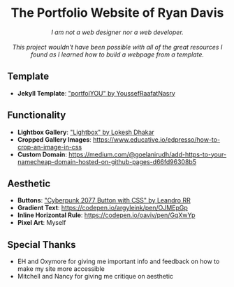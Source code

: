 <!-- <div align="center">
    <h1>portfolYOU</h1>
    <i>A beautiful portfolio Jekyll theme that works with GitHub Pages.</i>
    <br><br>
    <img src="screenshot.gif">
    <sub><sup>© 2019 portfolYOU, licensed under the <a href="./LICENSE">MIT License</a>.</sup></sub>
</div> -->

<div align="center">
    <h1>The Portfolio Website of Ryan Davis</h1>
    <i>
        I am not a web designer nor a web developer.
        <br><br>
        This project wouldn't have been possible with all of the great resources I found as I learned how to build a webpage from a template.
    </i>
</div>

## Template
- **Jekyll Template**: ["portfolYOU" by YoussefRaafatNasry](https://github.com/YoussefRaafatNasry/portfolYOU)

## Functionality
- **Lightbox Gallery**: ["Lightbox" by Lokesh Dhakar](http://lokeshdhakar.com/projects/lightbox2/)
- **Cropped Gallery Images**: https://www.educative.io/edpresso/how-to-crop-an-image-in-css
- **Custom Domain**: https://medium.com/@goelanirudh/add-https-to-your-namecheap-domain-hosted-on-github-pages-d66fd96308b5


## Aesthetic
- **Buttons**: ["Cyberpunk 2077 Button with CSS" by Leandro RR](https://dev.to/leandroruel/how-to-make-a-cyberpunk-2077-button-with-css-c9m)
- **Gradient Text**: https://codepen.io/argyleink/pen/OJMEpGp
- **Inline Horizontal Rule**: https://codepen.io/oaviv/pen/GqXwYp
- **Pixel Art**: Myself

## Special Thanks
- EH and Oxymore for giving me important info and feedback on how to make my site more accessible
- Mitchell and Nancy for giving me critique on aesthetic